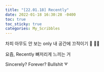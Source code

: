 ```yaml
---
title: "[22.01.18] Recently"
date: 2022-01-18 16:30:28 -0400
toc: true
toc_sticky: true
categories: My_Scribbles
---  
```


차피 아무도 안 보는 only 내 공간에 끄적이기 🌝 ✍🏻   

요즘, Recently 뼈저리게 느끼는 거    

Sincerely? Forever? Bullshit ➰    
